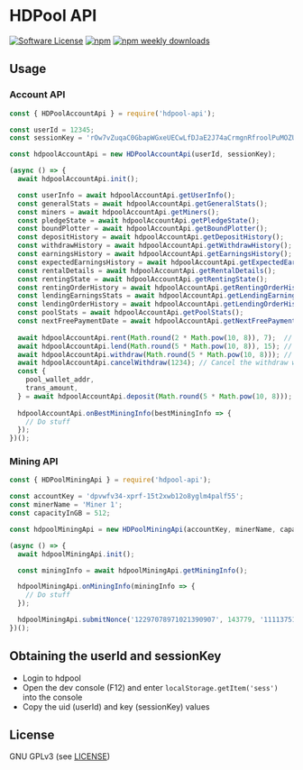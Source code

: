 HDPool API
======

[![Software License](https://img.shields.io/badge/license-GPL--3.0-brightgreen.svg?style=flat-square)](LICENSE)
[![npm](https://img.shields.io/npm/v/hdpool-api.svg?style=flat-square)](https://www.npmjs.com/package/hdpool-api)
[![npm weekly downloads](https://img.shields.io/npm/dw/hdpool-api.svg?style=flat-square)](https://www.npmjs.com/package/hdpool-api)

## Usage

### Account API
```javascript
const { HDPoolAccountApi } = require('hdpool-api');

const userId = 12345;
const sessionKey = 'rOw7vZuqaC0GbapWGxeUECwLfDJaE2J74aCrmgnRfroolPuMOZUX7GotMRsy';

const hdpoolAccountApi = new HDPoolAccountApi(userId, sessionKey);

(async () => {
  await hdpoolAccountApi.init();

  const userInfo = await hdpoolAccountApi.getUserInfo();
  const generalStats = await hdpoolAccountApi.getGeneralStats();
  const miners = await hdpoolAccountApi.getMiners();
  const pledgeState = await hdpoolAccountApi.getPledgeState();
  const boundPlotter = await hdpoolAccountApi.getBoundPlotter();
  const depositHistory = await hdpoolAccountApi.getDepositHistory();
  const withdrawHistory = await hdpoolAccountApi.getWithdrawHistory();
  const earningsHistory = await hdpoolAccountApi.getEarningsHistory();
  const expectedEarningsHistory = await hdpoolAccountApi.getExpectedEarningsHistory();
  const rentalDetails = await hdpoolAccountApi.getRentalDetails();
  const rentingState = await hdpoolAccountApi.getRentingState();
  const rentingOrderHistory = await hdpoolAccountApi.getRentingOrderHistory();
  const lendingEarningsStats = await hdpoolAccountApi.getLendingEarningsStats();
  const lendingOrderHistory = await hdpoolAccountApi.getLendingOrderHistory();
  const poolStats = await hdpoolAccountApi.getPoolStats();
  const nextFreePaymentDate = await hdpoolAccountApi.getNextFreePaymentDate(); // When we can send a payout without paying fees
  
  await hdpoolAccountApi.rent(Math.round(2 * Math.pow(10, 8)), 7);  // rent 2 BHD for 7 days
  await hdpoolAccountApi.lend(Math.round(5 * Math.pow(10, 8)), 15); // lend 5 BHD for 15 days
  await hdpoolAccountApi.withdraw(Math.round(5 * Math.pow(10, 8))); // withdraw 5 BHD
  await hdpoolAccountApi.cancelWithdraw(1234); // Cancel the withdraw with id 1234
  const {
    pool_wallet_addr,
    trans_amount,
  } = await hdpoolAccountApi.deposit(Math.round(5 * Math.pow(10, 8))); // deposit 5 BHD, actual amount to send might differ
  
  hdpoolAccountApi.onBestMiningInfo(bestMiningInfo => {
    // Do stuff
  });
})();
```

### Mining API
```javascript
const { HDPoolMiningApi } = require('hdpool-api');

const accountKey = 'dpvwfv34-xprf-15t2xwb12o8yglm4palf55';
const minerName = 'Miner 1';
const capacityInGB = 512;

const hdpoolMiningApi = new HDPoolMiningApi(accountKey, minerName, capacityInGB);

(async () => {
  await hdpoolMiningApi.init();

  const miningInfo = await hdpoolMiningApi.getMiningInfo();

  hdpoolMiningApi.onMiningInfo(miningInfo => {
    // Do stuff
  });

  hdpoolMiningApi.submitNonce('12297078971021390907', 143779, '111137519053', 81);
})();
```

## Obtaining the userId and sessionKey

- Login to hdpool
- Open the dev console (F12) and enter `localStorage.getItem('sess')` into the console
- Copy the uid (userId) and key (sessionKey) values

## License

GNU GPLv3 (see [LICENSE](https://github.com/felixbrucker/hdpool-api/blob/master/LICENSE))
